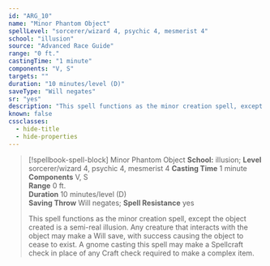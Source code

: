 ```yaml
---
id: "ARG_10"
name: "Minor Phantom Object"
spellLevel: "sorcerer/wizard 4, psychic 4, mesmerist 4"
school: "illusion"
source: "Advanced Race Guide"
range: "0 ft."
castingTime: "1 minute"
components: "V, S"
targets: ""
duration: "10 minutes/level (D)"
saveType: "Will negates"
sr: "yes"
description: "This spell functions as the minor creation spell, except the object created is a semi-real illusion. Any creature that interacts with the object may make a Will save, with success causing the object to cease to exist. A gnome casting this spell may make a Spellcraft check in place of any Craft check required to make a complex item."
known: false
cssclasses:
  - hide-title
  - hide-properties
---
```


> [!spellbook-spell-block] Minor Phantom Object
> **School:** illusion; **Level** sorcerer/wizard 4, psychic 4, mesmerist 4
> **Casting Time** 1 minute  
> **Components** V, S  
> **Range** 0 ft.  
> **Duration** 10 minutes/level (D)  
> **Saving Throw** Will negates; **Spell Resistance** yes
> 
> This spell functions as the minor creation spell, except the object created is a semi-real illusion. Any creature that interacts with the object may make a Will save, with success causing the object to cease to exist. A gnome casting this spell may make a Spellcraft check in place of any Craft check required to make a complex item.